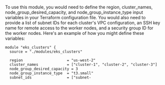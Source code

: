 
To use this module, you would need to define the region, cluster_names, node_group_desired_capacity, and node_group_instance_type input variables in your Terraform configuration file. You would also need to provide a list of subnet IDs for each cluster's VPC configuration, an SSH key name for remote access to the worker nodes, and a security group ID for the worker nodes. Here's an example of how you might define these variables:

```
module "eks_clusters" {
  source = "./modules/eks_clusters"

  region                    = "us-west-2"
  cluster_names             = ["cluster-1", "cluster-2", "cluster-3"]
  node_group_desired_capacity = 3
  node_group_instance_type  = "t3.small"
  subnet_ids                = ["subnet-
```